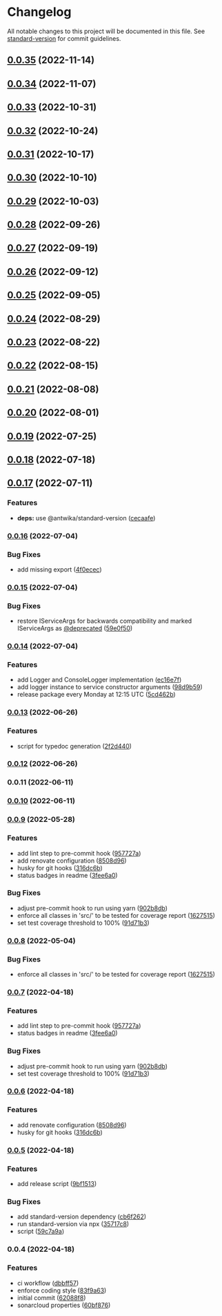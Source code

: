 # Changelog

All notable changes to this project will be documented in this file. See [standard-version](https://github.com/conventional-changelog/standard-version) for commit guidelines.

## [0.0.35](https://github.com/antwika/common/compare/v0.0.34...v0.0.35) (2022-11-14)

## [0.0.34](https://github.com/antwika/common/compare/v0.0.33...v0.0.34) (2022-11-07)

## [0.0.33](https://github.com/antwika/common/compare/v0.0.32...v0.0.33) (2022-10-31)

## [0.0.32](https://github.com/antwika/common/compare/v0.0.31...v0.0.32) (2022-10-24)

## [0.0.31](https://github.com/antwika/common/compare/v0.0.30...v0.0.31) (2022-10-17)

## [0.0.30](https://github.com/antwika/common/compare/v0.0.29...v0.0.30) (2022-10-10)

## [0.0.29](https://github.com/antwika/common/compare/v0.0.28...v0.0.29) (2022-10-03)

## [0.0.28](https://github.com/antwika/common/compare/v0.0.27...v0.0.28) (2022-09-26)

## [0.0.27](https://github.com/antwika/common/compare/v0.0.26...v0.0.27) (2022-09-19)

## [0.0.26](https://github.com/antwika/common/compare/v0.0.25...v0.0.26) (2022-09-12)

## [0.0.25](https://github.com/antwika/common/compare/v0.0.24...v0.0.25) (2022-09-05)

## [0.0.24](https://github.com/antwika/common/compare/v0.0.23...v0.0.24) (2022-08-29)

## [0.0.23](https://github.com/antwika/common/compare/v0.0.22...v0.0.23) (2022-08-22)

## [0.0.22](https://github.com/antwika/common/compare/v0.0.21...v0.0.22) (2022-08-15)

## [0.0.21](https://github.com/antwika/common/compare/v0.0.20...v0.0.21) (2022-08-08)

## [0.0.20](https://github.com/antwika/common/compare/v0.0.19...v0.0.20) (2022-08-01)

## [0.0.19](https://github.com/antwika/common/compare/v0.0.18...v0.0.19) (2022-07-25)

## [0.0.18](https://github.com/antwika/common/compare/v0.0.17...v0.0.18) (2022-07-18)

## [0.0.17](https://github.com/antwika/common/compare/v0.0.16...v0.0.17) (2022-07-11)


### Features

* **deps:** use @antwika/standard-version ([cecaafe](https://github.com/antwika/common/commit/cecaafeaf33a97fbbe27a46b2560e6d249b13016))

### [0.0.16](https://github.com/antwika/common/compare/v0.0.15...v0.0.16) (2022-07-04)


### Bug Fixes

* add missing export ([4f0ecec](https://github.com/antwika/common/commit/4f0ecec50aa6f292a50117138b4201b2f6b6bb6a))

### [0.0.15](https://github.com/antwika/common/compare/v0.0.14...v0.0.15) (2022-07-04)


### Bug Fixes

* restore IServiceArgs for backwards compatibility and marked IServiceArgs as [@deprecated](https://github.com/deprecated) ([59e0f50](https://github.com/antwika/common/commit/59e0f50b532b510ac4104d05d8fbfb540428adcd))

### [0.0.14](https://github.com/antwika/common/compare/v0.0.13...v0.0.14) (2022-07-04)


### Features

* add Logger and ConsoleLogger implementation ([ec16e7f](https://github.com/antwika/common/commit/ec16e7fa8777df9ecfd2b5b1104cd4b790ce277b))
* add logger instance to service constructor arguments ([98d9b59](https://github.com/antwika/common/commit/98d9b595b4341855552045cd8d9235c087eb234a))
* release package every Monday at 12:15 UTC ([5cd462b](https://github.com/antwika/common/commit/5cd462b8f39e04e6b1f0114eb6a76986bc5d27b7))

### [0.0.13](https://github.com/antwika/common/compare/v0.0.12...v0.0.13) (2022-06-26)


### Features

* script for typedoc generation ([2f2d440](https://github.com/antwika/common/commit/2f2d4405fa5f91a491731351d38e43837e8468a3))

### [0.0.12](https://github.com/antwika/common/compare/v0.0.10...v0.0.12) (2022-06-26)

### 0.0.11 (2022-06-11)

### [0.0.10](https://github.com/antwika/common/compare/v0.0.9...v0.0.10) (2022-06-11)

### [0.0.9](https://github.com/antwika/common/compare/v0.0.5...v0.0.9) (2022-05-28)


### Features

* add lint step to pre-commit hook ([957727a](https://github.com/antwika/common/commit/957727a1257481e321913075a57471d33b461b79))
* add renovate configuration ([8508d96](https://github.com/antwika/common/commit/8508d962eafecc669296a984275ca5d612ca854a))
* husky for git hooks ([316dc6b](https://github.com/antwika/common/commit/316dc6b28b7e9cd52ee8063e4b91c832d4d00892))
* status badges in readme ([3fee6a0](https://github.com/antwika/common/commit/3fee6a0973a353450aa2246e98c16fabdb996ef8))


### Bug Fixes

* adjust pre-commit hook to run using yarn ([902b8db](https://github.com/antwika/common/commit/902b8db5e857ff35e203a99261f800a13f145b8a))
* enforce all classes in 'src/' to be tested for coverage report ([1627515](https://github.com/antwika/common/commit/16275150470094eabb783e3d4e16c69403cc8c37))
* set test coverage threshold to 100% ([91d71b3](https://github.com/antwika/common/commit/91d71b314a716ecb9141abe81877d1560a7a0a72))

### [0.0.8](https://github.com/antwika/common/compare/v0.0.7...v0.0.8) (2022-05-04)


### Bug Fixes

* enforce all classes in 'src/' to be tested for coverage report ([1627515](https://github.com/antwika/common/commit/16275150470094eabb783e3d4e16c69403cc8c37))

### [0.0.7](https://github.com/antwika/common/compare/v0.0.6...v0.0.7) (2022-04-18)


### Features

* add lint step to pre-commit hook ([957727a](https://github.com/antwika/common/commit/957727a1257481e321913075a57471d33b461b79))
* status badges in readme ([3fee6a0](https://github.com/antwika/common/commit/3fee6a0973a353450aa2246e98c16fabdb996ef8))


### Bug Fixes

* adjust pre-commit hook to run using yarn ([902b8db](https://github.com/antwika/common/commit/902b8db5e857ff35e203a99261f800a13f145b8a))
* set test coverage threshold to 100% ([91d71b3](https://github.com/antwika/common/commit/91d71b314a716ecb9141abe81877d1560a7a0a72))

### [0.0.6](https://github.com/antwika/common/compare/v0.0.5...v0.0.6) (2022-04-18)


### Features

* add renovate configuration ([8508d96](https://github.com/antwika/common/commit/8508d962eafecc669296a984275ca5d612ca854a))
* husky for git hooks ([316dc6b](https://github.com/antwika/common/commit/316dc6b28b7e9cd52ee8063e4b91c832d4d00892))

### [0.0.5](https://github.com/antwika/common/compare/v0.0.4...v0.0.5) (2022-04-18)


### Features

* add release script ([9bf1513](https://github.com/antwika/common/commit/9bf1513182d705ec4e44473e81c4b5fa9a6378d4))


### Bug Fixes

* add standard-version dependency ([cb6f262](https://github.com/antwika/common/commit/cb6f262cee3c1a461d83ba4087f89157d863dff0))
* run standard-version via npx ([35717c8](https://github.com/antwika/common/commit/35717c88fcdc124cac51a6905cc4fc7ceeea8c0d))
* script ([59c7a9a](https://github.com/antwika/common/commit/59c7a9a214d949b725c83b1799e3536d4c5be866))

### 0.0.4 (2022-04-18)


### Features

* ci workflow ([dbbff57](https://github.com/antwika/common/commit/dbbff5752e0d77f1e86a607f73fb395f8d968a1d))
* enforce coding style ([83f9a63](https://github.com/antwika/common/commit/83f9a63d080519bc56f1f94ddaaeb5f30e02c6fa))
* initial commit ([62088f8](https://github.com/antwika/common/commit/62088f897e8ffd134a9e8730949f37705eeb09d6))
* sonarcloud properties ([60bf876](https://github.com/antwika/common/commit/60bf8769e579ffabfca18e4bdcad9984153b185d))
